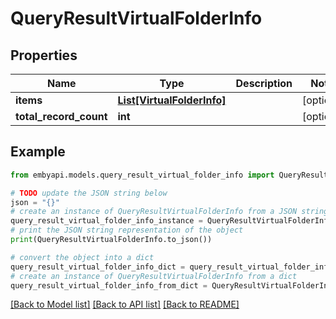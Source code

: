 # QueryResultVirtualFolderInfo


## Properties

Name | Type | Description | Notes
------------ | ------------- | ------------- | -------------
**items** | [**List[VirtualFolderInfo]**](VirtualFolderInfo.md) |  | [optional] 
**total_record_count** | **int** |  | [optional] 

## Example

```python
from embyapi.models.query_result_virtual_folder_info import QueryResultVirtualFolderInfo

# TODO update the JSON string below
json = "{}"
# create an instance of QueryResultVirtualFolderInfo from a JSON string
query_result_virtual_folder_info_instance = QueryResultVirtualFolderInfo.from_json(json)
# print the JSON string representation of the object
print(QueryResultVirtualFolderInfo.to_json())

# convert the object into a dict
query_result_virtual_folder_info_dict = query_result_virtual_folder_info_instance.to_dict()
# create an instance of QueryResultVirtualFolderInfo from a dict
query_result_virtual_folder_info_from_dict = QueryResultVirtualFolderInfo.from_dict(query_result_virtual_folder_info_dict)
```
[[Back to Model list]](../README.md#documentation-for-models) [[Back to API list]](../README.md#documentation-for-api-endpoints) [[Back to README]](../README.md)


